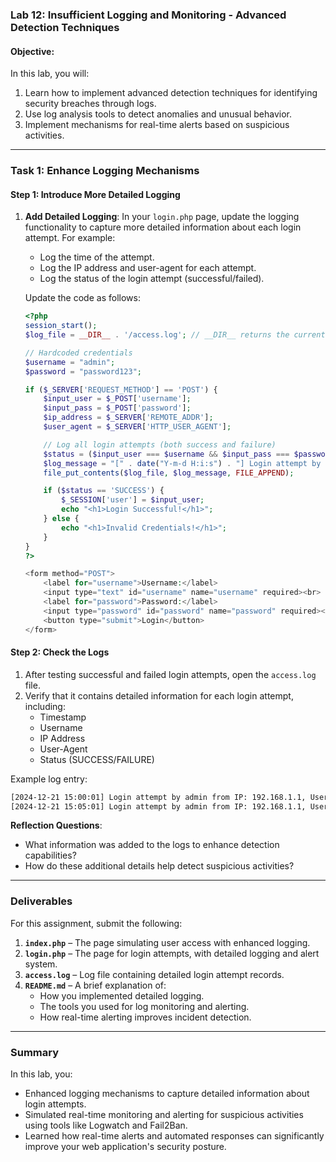 

### **Lab 12: Insufficient Logging and Monitoring - Advanced Detection Techniques**

#### **Objective:**
In this lab, you will:
1. Learn how to implement advanced detection techniques for identifying security breaches through logs.
2. Use log analysis tools to detect anomalies and unusual behavior.
3. Implement mechanisms for real-time alerts based on suspicious activities.

---

### **Task 1: Enhance Logging Mechanisms**

#### **Step 1: Introduce More Detailed Logging**

1. **Add Detailed Logging**: In your `login.php` page, update the logging functionality to capture more detailed information about each login attempt. For example:
   - Log the time of the attempt.
   - Log the IP address and user-agent for each attempt.
   - Log the status of the login attempt (successful/failed).

   Update the code as follows:

   ```php
   <?php
   session_start();
   $log_file = __DIR__ . '/access.log'; // __DIR__ returns the current directory

   // Hardcoded credentials
   $username = "admin";
   $password = "password123";

   if ($_SERVER['REQUEST_METHOD'] == 'POST') {
       $input_user = $_POST['username'];
       $input_pass = $_POST['password'];
       $ip_address = $_SERVER['REMOTE_ADDR'];
       $user_agent = $_SERVER['HTTP_USER_AGENT'];

       // Log all login attempts (both success and failure)
       $status = ($input_user === $username && $input_pass === $password) ? 'SUCCESS' : 'FAILURE';
       $log_message = "[" . date("Y-m-d H:i:s") . "] Login attempt by $input_user from IP: $ip_address, User-Agent: $user_agent, Status: $status\n";
       file_put_contents($log_file, $log_message, FILE_APPEND);

       if ($status == 'SUCCESS') {
           $_SESSION['user'] = $input_user;
           echo "<h1>Login Successful!</h1>";
       } else {
           echo "<h1>Invalid Credentials!</h1>";
       }
   }
   ?>

   <form method="POST">
       <label for="username">Username:</label>
       <input type="text" id="username" name="username" required><br>
       <label for="password">Password:</label>
       <input type="password" id="password" name="password" required><br>
       <button type="submit">Login</button>
   </form>
   ```

#### **Step 2: Check the Logs**

1. After testing successful and failed login attempts, open the `access.log` file.
2. Verify that it contains detailed information for each login attempt, including:
   - Timestamp
   - Username
   - IP Address
   - User-Agent
   - Status (SUCCESS/FAILURE)

Example log entry:

```txt
[2024-12-21 15:00:01] Login attempt by admin from IP: 192.168.1.1, User-Agent: Mozilla/5.0, Status: SUCCESS
[2024-12-21 15:05:01] Login attempt by admin from IP: 192.168.1.1, User-Agent: Mozilla/5.0, Status: FAILURE
```

**Reflection Questions**:
- What information was added to the logs to enhance detection capabilities?
- How do these additional details help detect suspicious activities?

---

### **Deliverables**

For this assignment, submit the following:

1. **`index.php`** – The page simulating user access with enhanced logging.
2. **`login.php`** – The page for login attempts, with detailed logging and alert system.
3. **`access.log`** – Log file containing detailed login attempt records.
4. **`README.md`** – A brief explanation of:
   - How you implemented detailed logging.
   - The tools you used for log monitoring and alerting.
   - How real-time alerting improves incident detection.

---

### **Summary**

In this lab, you:
- Enhanced logging mechanisms to capture detailed information about login attempts.
- Simulated real-time monitoring and alerting for suspicious activities using tools like Logwatch and Fail2Ban.
- Learned how real-time alerts and automated responses can significantly improve your web application's security posture.

